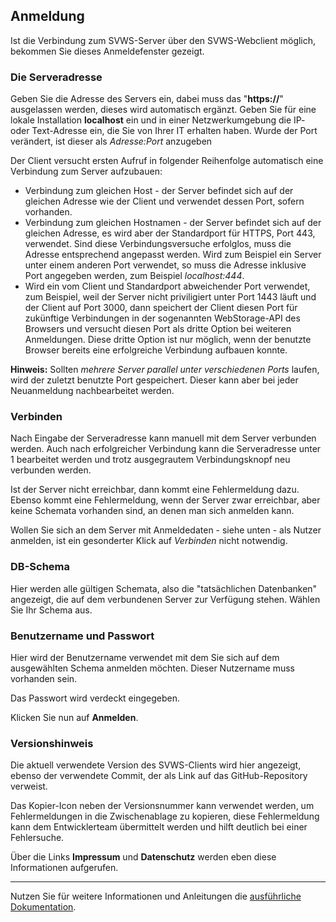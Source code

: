 ## Anmeldung

Ist die Verbindung zum SVWS-Server über den SVWS-Webclient möglich, bekommen Sie dieses Anmeldefenster gezeigt. 

### Die Serveradresse

Geben Sie die Adresse des Servers ein, dabei muss das "**https://**" ausgelassen werden, dieses wird automatisch ergänzt. Geben Sie für eine lokale Installation **localhost** ein und in einer Netzwerkumgebung die IP- oder Text-Adresse ein, die Sie von Ihrer IT erhalten haben. Wurde der Port verändert, ist dieser als *Adresse:Port* anzugeben

Der Client versucht ersten Aufruf in folgender Reihenfolge automatisch eine Verbindung zum Server aufzubauen:
* Verbindung zum gleichen Host - der Server befindet sich auf der gleichen Adresse wie der Client und verwendet dessen Port, sofern vorhanden.
* Verbindung zum gleichen Hostnamen - der Server befindet sich auf der gleichen Adresse, es wird aber der Standardport für HTTPS, Port 443, verwendet. Sind diese Verbindungsversuche erfolglos, muss die Adresse entsprechend angepasst werden. Wird zum Beispiel ein Server unter einem anderen Port verwendet, so muss die Adresse inklusive Port angegeben werden, zum Beispiel *localhost:444*.
* Wird ein vom Client und Standardport abweichender Port verwendet, zum Beispiel, weil der Server nicht priviligiert unter Port 1443 läuft und der Client auf Port 3000, dann speichert der Client diesen Port für zukünftige Verbindungen in der sogenannten WebStorage-API des Browsers und versucht diesen Port als dritte Option bei weiteren Anmeldungen. Diese dritte Option ist nur möglich, wenn der benutzte Browser bereits eine erfolgreiche Verbindung aufbauen konnte.

**Hinweis:** Sollten *mehrere Server parallel unter verschiedenen Ports* laufen, wird der zuletzt benutzte Port gespeichert. Dieser kann aber bei jeder Neuanmeldung nachbearbeitet werden.

### Verbinden

Nach Eingabe der Serveradresse kann manuell mit dem Server verbunden werden. Auch nach erfolgreicher Verbindung kann die Serveradresse unter 1 bearbeitet werden und trotz ausgegrautem Verbindungsknopf neu verbunden werden.

Ist der Server nicht erreichbar, dann kommt eine Fehlermeldung dazu. Ebenso kommt eine Fehlermeldung, wenn der Server zwar erreichbar, aber keine Schemata vorhanden sind, an denen man sich anmelden kann.

Wollen Sie sich an dem Server mit Anmeldedaten - siehe unten - als Nutzer anmelden, ist ein gesonderter Klick auf *Verbinden* nicht notwendig.

### DB-Schema

Hier werden alle gültigen Schemata, also die "tatsächlichen Datenbanken" angezeigt, die auf dem verbundenen Server zur Verfügung stehen. Wählen Sie Ihr Schema aus. 

### Benutzername und Passwort
Hier wird der Benutzername verwendet mit dem Sie sich auf dem ausgewählten Schema anmelden möchten. Dieser Nutzername muss vorhanden sein. 

Das Passwort wird verdeckt eingegeben.

Klicken Sie nun auf  **Anmelden**.

### Versionshinweis

Die aktuell verwendete Version des SVWS-Clients wird hier angezeigt, ebenso der verwendete Commit, der als Link auf das GitHub-Repository verweist.

Das Kopier-Icon <span class="icon-sm i-ri-file-copy-line" /> neben der Versionsnummer kann verwendet werden, um Fehlermeldungen in die Zwischenablage zu kopieren, diese Fehlermeldung kann dem Entwicklerteam übermittelt werden und hilft deutlich bei einer Fehlersuche.

Über die Links **Impressum** und **Datenschutz** werden eben diese Informationen aufgerufen.

---

Nutzen Sie für weitere Informationen und Anleitungen die [ausführliche Dokumentation](https://doku.svws-nrw.de).
